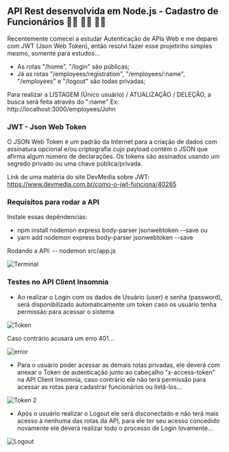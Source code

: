 ## API Rest desenvolvida em Node.js - Cadastro de Funcionários  👨‍💻 👨‍🔧 👩‍🔧

Recentemente comecei a estudar Autenticação de APIs Web e me deparei com JWT (Json Web Token), então resolvi fazer esse projetinho simples mesmo, somente para estudos...

- As rotas "/home", "/login" são públicas;
- Já as rotas "/employees/registration", "/employees/:name", "/employees" e "/logout" são todas privadas;

Para realizar a LISTAGEM (Único usuário) / ATUALIZAÇÂO / DELEÇÂO, a busca será feita através do ":name"
Ex: http://localhost:3000/employees/John

### JWT - Json Web Token
O JSON Web Token é um padrão da Internet para a criação de dados com assinatura opcional e/ou criptografia cujo payload contém o JSON que afirma algum número de declarações. Os tokens são assinados usando um segredo privado ou uma chave pública/privada.

Link de uma matéria do site DevMedia sobre JWT: 
https://www.devmedia.com.br/como-o-jwt-funciona/40265

### Requisitos para rodar a API
Instale essas depêndencias:
- npm install nodemon express body-parser jsonwebtoken --save
ou
- yarn add nodemon express body-parser jsonwebtoken --save

Rodando a API:
-- nodemon src/app.js

![Terminal](https://user-images.githubusercontent.com/96146165/170122860-077a79d6-e578-41c8-bb95-71c27350d7ed.png)

### Testes no API Client Insomnia
- Ao realizar o Login com os dados de Usuário (user) e senha (password), será disponibilizado automaticamente um token caso os usuário tenha permissão para acessar o sistema

![Token](https://user-images.githubusercontent.com/96146165/170123599-3aeef456-39ce-4abe-a38b-31d250f06588.png)

Caso contrário acusará um erro 401...

![error](https://user-images.githubusercontent.com/96146165/170125272-08c5388a-5ba9-4d23-b334-d55deddd076e.png)

- Para o usuário poder acessar as demais rotas privadas, ele deverá com anexar o Token de autenticação junto ao cabeçalho "x-access-token" na API Client Insomnia, caso contrário ele não terá permissão para acessar as rotas para cadastrar funcionários ou listá-los...

![Token 2](https://user-images.githubusercontent.com/96146165/170124434-f58c7637-f11e-44c8-a052-c279609989fd.png)

- Após o usuário realizar o Logout ele será disconectado e não terá mais acesso à nenhuma das rotas da API, para ele ter seu acesso concedido novamente ele deverá realizar todo o processo de Login lovamente...

![Logout](https://user-images.githubusercontent.com/96146165/170124682-aa3c1cd0-f97b-43e0-96ae-b8aed164ba71.png)
